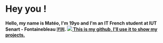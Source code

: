 # Hey you !
**Hello, my name is Matéo, I'm 19yo and I'm an IT French student at IUT Senart - Fontainebleau :fr:.
<a href='http://www.iut-fbleau.fr/'><img src='https://encrypted-tbn0.gstatic.com/images?q=tbn:ANd9GcSs-J3ybp-lKljE-cSUO0KNPed5015wuFJ0F9MoSNxViw&s'>
This is my github, I'll use it to show my projects.**
